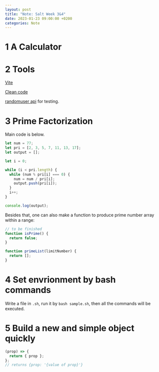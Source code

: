 ```yaml
---
layout: post
title: "Note: Salt Week 3&4"
date: 2023-01-23 09:00:00 +0200
categories: Note
---
```


# 1 A Calculator

# 2 Tools

[Vite](https://vitejs.dev)

[Clean code](https://github.com/ryanmcdermott/clean-code-javascript)

[randomuser api](https://randomuser.me/api/) for testing.

# 3 Prime Factorization

Main code is below.

```js
let num = 77;
let pri = [2, 3, 5, 7, 11, 13, 17];
let output = [];

let i = 0;

while (i < pri.length) {
  while (num % pri[i] === 0) {
    num = num / pri[i];
    output.push(pri[i]);
  }
  i++;
}

console.log(output);
```

Besides that, one can also make a function to produce prime number array within a range:

```js
// to be finished
function isPrime() {
  return false;
}

function primeList(limitNumber) {
  return [];
}
```

# 4 Set envrionment by bash commands

Write a file in `.sh`, run it by `bash sample.sh`, then all the commands will be executed.

# 5 Build a new and simple object quickly

```js
(prop) => {
  return { prop };
};
// returns {prop: '{value of prop}'}
```
